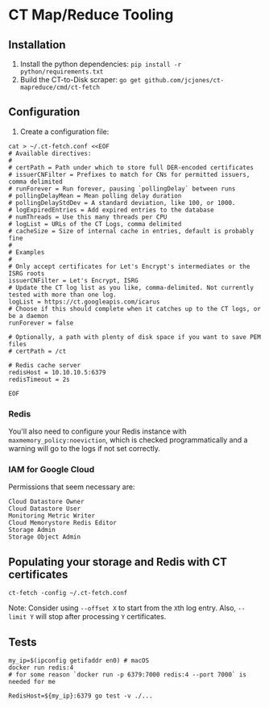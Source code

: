 # CT Map/Reduce Tooling

## Installation

1. Install the python dependencies: `pip install -r python/requirements.txt`
1. Build the CT-to-Disk scraper: `go get github.com/jcjones/ct-mapreduce/cmd/ct-fetch`

## Configuration

1. Create a configuration file:

```
cat > ~/.ct-fetch.conf <<EOF
# Available directives:
#
# certPath = Path under which to store full DER-encoded certificates
# issuerCNFilter = Prefixes to match for CNs for permitted issuers, comma delimited
# runForever = Run forever, pausing `pollingDelay` between runs
# pollingDelayMean = Mean polling delay duration
# pollingDelayStdDev = A standard deviation, like 100, or 1000.
# logExpiredEntries = Add expired entries to the database
# numThreads = Use this many threads per CPU
# logList = URLs of the CT Logs, comma delimited
# cacheSize = Size of internal cache in entries, default is probably fine
#
# Examples
#
# Only accept certificates for Let's Encrypt's intermediates or the ISRG roots
issuerCNFilter = Let's Encrypt, ISRG
# Update the CT log list as you like, comma-delimited. Not currently tested with more than one log.
logList = https://ct.googleapis.com/icarus
# Choose if this should complete when it catches up to the CT logs, or be a daemon
runForever = false

# Optionally, a path with plenty of disk space if you want to save PEM files
# certPath = /ct

# Redis cache server
redisHost = 10.10.10.5:6379
redisTimeout = 2s

EOF
```

### Redis

You'll also need to configure your Redis instance with `maxmemory_policy:noeviction`, which is checked
programmatically and a warning will go to the logs if not set correctly.


### IAM for Google Cloud

Permissions that seem necessary are:
```
Cloud Datastore Owner
Cloud Datastore User
Monitoring Metric Writer
Cloud Memorystore Redis Editor
Storage Admin
Storage Object Admin
```

## Populating your storage and Redis with CT certificates

```
ct-fetch -config ~/.ct-fetch.conf
```
Note: Consider using `--offset X` to start from the `X`th log entry. Also, `--limit Y` will stop after
processing `Y` certificates.


## Tests

```
my_ip=$(ipconfig getifaddr en0) # macOS
docker run redis:4
# for some reason `docker run -p 6379:7000 redis:4 --port 7000` is needed for me

RedisHost=${my_ip}:6379 go test -v ./...
```

